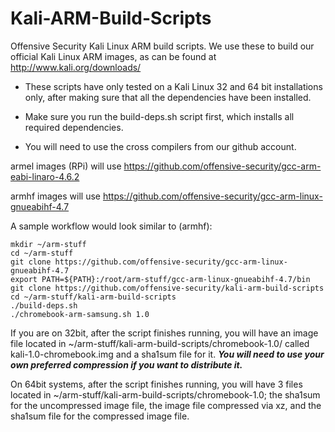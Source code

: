 Kali-ARM-Build-Scripts
======================

Offensive Security Kali Linux ARM build scripts. We use these to build our official Kali Linux ARM images, 
as can be found at http://www.kali.org/downloads/

- These scripts have only tested on a Kali Linux 32 and 64 bit installations only, after making sure
that all the dependencies have been installed.
- Make sure you run the build-deps.sh script first, which installs all required dependencies.

- You will need to use the cross compilers from our github account.  

armel images (RPi) will use https://github.com/offensive-security/gcc-arm-eabi-linaro-4.6.2

armhf images will use https://github.com/offensive-security/gcc-arm-linux-gnueabihf-4.7

A sample workflow would look similar to (armhf):


    mkdir ~/arm-stuff
    cd ~/arm-stuff
    git clone https://github.com/offensive-security/gcc-arm-linux-gnueabihf-4.7
    export PATH=${PATH}:/root/arm-stuff/gcc-arm-linux-gnueabihf-4.7/bin
    git clone https://github.com/offensive-security/kali-arm-build-scripts
    cd ~/arm-stuff/kali-arm-build-scripts
    ./build-deps.sh
    ./chromebook-arm-samsung.sh 1.0


If you are on 32bit, after the script finishes running, you will have an image
file located in ~/arm-stuff/kali-arm-build-scripts/chromebook-1.0/ called
kali-1.0-chromebook.img and a sha1sum file for it.  **_You will need to use your own
preferred compression if you want to distribute it._**

On 64bit systems, after the script finishes running, you will have 3 files
located in ~/arm-stuff/kali-arm-build-scripts/chromebook-1.0; the sha1sum for
the uncompressed image file, the image file compressed via xz, and the sha1sum
file for the compressed image file.
